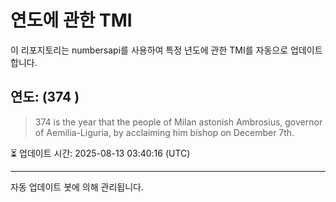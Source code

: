 
# 연도에 관한 TMI

이 리포지토리는 numbersapi를 사용하여 특정 년도에 관한 TMI를 자동으로 업데이트합니다.

## 연도: (374 )
> 374 is the year that the people of Milan astonish Ambrosius, governor of Aemilia-Liguria, by acclaiming him bishop on December 7th.

⏳ 업데이트 시간: 2025-08-13 03:40:16 (UTC)

---
자동 업데이트 봇에 의해 관리됩니다.
